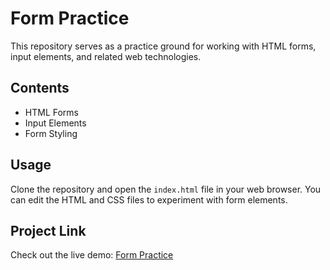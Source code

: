 # Form Practice

This repository serves as a practice ground for working with HTML forms, input elements, and related web technologies.

## Contents

- HTML Forms
- Input Elements
- Form Styling


## Usage

Clone the repository and open the `index.html` file in your web browser. You can edit the HTML and CSS files to experiment with form elements.

## Project Link

Check out the live demo: [Form Practice](https://mdilliprasad.github.io/FormPractice/)
